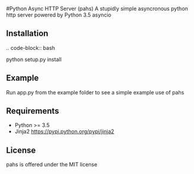 #Python Async HTTP Server (pahs)
A stupidly simple asyncronous python http server powered by Python 3.5 asyncio

Installation
------------
.. code-block:: bash

  python setup.py install

Example
-------
Run app.py from the example folder to see a simple example use of pahs


Requirements
------------
- Python >= 3.5
- Jinja2 https://pypi.python.org/pypi/jinja2


License
-------
pahs is offered under the MIT license
